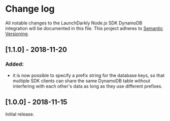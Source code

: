 # Change log

All notable changes to the LaunchDarkly Node.js SDK DynamoDB integration will be documented in this file. This project adheres to [Semantic Versioning](http://semver.org).

## [1.1.0] - 2018-11-20
### Added:
- it is now possible to specify a prefix string for the database keys, so that multiple SDK clients can share the same DynamoDB table without interfering with each other's data as long as they use different prefixes.

## [1.0.0] - 2018-11-15

Initial release.
